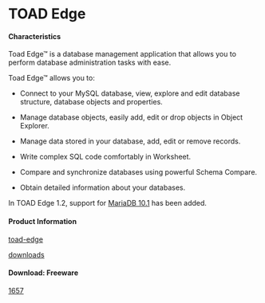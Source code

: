 
# TOAD Edge

#### Characteristics


Toad Edge™ is a database management application that allows you to perform database administration tasks with ease.


Toad Edge™ allows you to:


* Connect to your MySQL database, view, explore and edit database structure, database objects and properties.


* Manage database objects, easily add, edit or drop objects in Object Explorer.


* Manage data stored in your database, add, edit or remove records.


* Write complex SQL code comfortably in Worksheet.


* Compare and synchronize databases using powerful Schema Compare.


* Obtain detailed information about your databases.


In TOAD Edge 1.2, support for [MariaDB 10.1](../../../release-notes/mariadb-community-server/what-is-mariadb-1010.md) has been added.


#### Product Information


[toad-edge](https://www.toadworld.com/products/toad-edge)


[downloads](https://www.toadworld.com/p/downloads)


#### Download: Freeware


[1657](https://www.toadworld.com/m/freeware/1657)

